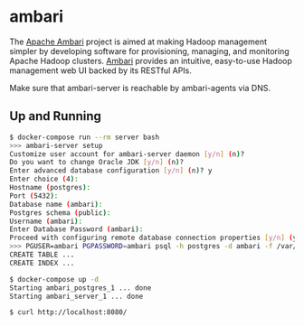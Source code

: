 ambari
======

The [Apache Ambari][1] project is aimed at making Hadoop management simpler by
developing software for provisioning, managing, and monitoring Apache Hadoop
clusters. [Ambari][2] provides an intuitive, easy-to-use Hadoop management web UI
backed by its RESTful APIs.

Make sure that ambari-server is reachable by ambari-agents via DNS.

## Up and Running

```bash
$ docker-compose run --rm server bash
>>> ambari-server setup
Customize user account for ambari-server daemon [y/n] (n)?
Do you want to change Oracle JDK [y/n] (n)?
Enter advanced database configuration [y/n] (n)? y
Enter choice (4):
Hostname (postgres):
Port (5432):
Database name (ambari):
Postgres schema (public):
Username (ambari):
Enter Database Password (ambari):
Proceed with configuring remote database connection properties [y/n] (y)?
>>> PGUSER=ambari PGPASSWORD=ambari psql -h postgres -d ambari -f /var/lib/ambari-server/resources/Ambari-DDL-Postgres-CREATE.sql
CREATE TABLE ...
CREATE INDEX ...

$ docker-compose up -d
Starting ambari_postgres_1 ... done
Starting ambari_server_1 ... done

$ curl http://localhost:8080/
```

[1]: https://ambari.apache.org/
[2]: https://docs.cloudera.com/HDPDocuments/Ambari/Ambari-2.7.4.0/index.html
